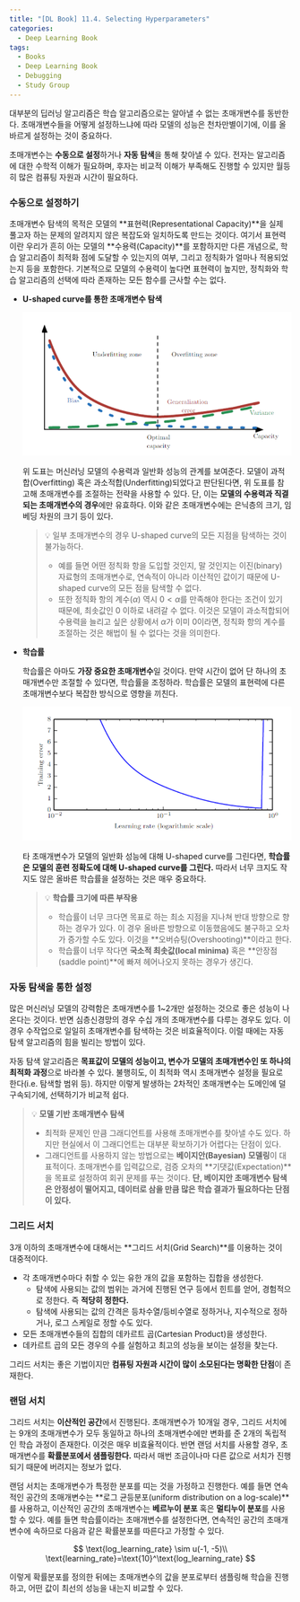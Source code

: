 ```yaml
---
title: "[DL Book] 11.4. Selecting Hyperparameters"
categories:
  - Deep Learning Book
tags:
  - Books
  - Deep Learning Book
  - Debugging
  - Study Group
---
```


대부분의 딥러닝 알고리즘은 학습 알고리즘으로는 알아낼 수 없는 초매개변수를 동반한다. 초매개변수들을 어떻게 설정하느냐에 따라 모델의 성능은 천차만별이기에, 이를 올바르게 설정하는 것이 중요하다.

초매개변수는 **수동으로 설정**하거나 **자동 탐색**을 통해 찾아낼 수 있다. 전자는 알고리즘에 대한 수학적 이해가 필요하며, 후자는 비교적 이해가 부족해도 진행할 수 있지만 월등히 많은 컴퓨팅 자원과 시간이 필요하다.

### 수동으로 설정하기

초매개변수 탐색의 목적은 모델의 **표현력(Representational Capacity)**을 실제 풀고자 하는 문제의 알려지지 않은 복잡도와 일치하도록 만드는 것이다. 여기서 표현력이란 우리가 흔히 아는 모델의 **수용력(Capacity)**를 포함하지만 다른 개념으로, 학습 알고리즘이 최적화 점에 도달할 수 있는지의 여부, 그리고 정칙화가 얼마나 적용되었는지 등을 포함한다. 기본적으로 모델의 수용력이 높다면 표현력이 높지만, 정칙화와 학습 알고리즘의 선택에 따라 존재하는 모든 함수를 근사할 수는 없다.

- **U-shaped curve를 통한 초매개변수 탐색**
    
    <p align="center">
      <img src="/assets/images/dlbook/11/3.png">
    </p>
    
    위 도표는 머신러닝 모델의 수용력과 일반화 성능의 관계를 보여준다. 모델이 과적합(Overfitting) 혹은 과소적합(Underfitting)되었다고 판단된다면, 위 도표를 참고해 초매개변수를 조절하는 전략을 사용할 수 있다. 단, 이는 **모델의 수용력과 직결되는 초매개변수의 경우**에만 유효하다. 이와 같은 초매개변수에는 은닉층의 크기, 임베딩 차원의 크기 등이 있다.
    
    
    > 💡 일부 초매개변수의 경우 U-shaped curve의 모든 지점을 탐색하는 것이 불가능하다.
    > - 예를 들면 어떤 정칙화 항을 도입할 것인지, 말 것인지는 이진(binary) 자료형의 초매개변수로, 연속적이 아니라 이산적인 값이기 때문에 U-shaped curve의 모든 점을 탐색할 수 없다.
    > - 또한 정칙화 항의 계수($\alpha)$ 역시 $0<\alpha$를 만족해야 한다는 조건이 있기 때문에, 최솟값인 0 이하로 내려갈 수 없다. 이것은 모델이 과소적합되어 수용력을 늘리고 싶은 상황에서 $\alpha$가 이미 0이라면, 정칙화 항의 계수를 조절하는 것은 해법이 될 수 없다는 것을 의미한다.
    
- **학습률**
    
    학습률은 아마도 **가장 중요한 초매개변수**일 것이다. 만약 시간이 없어 단 하나의 초매개변수만 조절할 수 있다면, 학습률을 조정하라. 학습률은 모델의 표현력에 다른 초매개변수보다 복잡한 방식으로 영향을 끼친다.
    
    <p align="center">
      <img src="/assets/images/dlbook/11/4.png">
    </p>
    
    타 초매개변수가 모델의 일반화 성능에 대해 U-shaped curve를 그린다면, **학습률은 모델의 훈련 정확도에 대해 U-shaped curve를 그린다.** 따라서 너무 크지도 작지도 않은 올바른 학습률을 설정하는 것은 매우 중요하다. 
    
    > 💡 **학습률 크기에 따른 부작용**
    > - 학습률이 너무 크다면 목표로 하는 최소 지점을 지나쳐 반대 방향으로 향하는 경우가 있다. 이 경우 올바른 방향으로 이동했음에도 불구하고 오차가 증가할 수도 있다. 이것을 **오버슈팅(Overshooting)**이라고 한다.
    > - 학습률이 너무 작다면 **국소적 최솟값(local minima)** 혹은 **안장점(saddle point)**에 빠져 헤어나오지 못하는 경우가 생긴다.
    

### 자동 탐색을 통한 설정

많은 머신러닝 모델의 강력함은 초매개변수를 1~2개만 설정하는 것으로 좋은 성능이 나온다는 것이다. 반면 심층신경망의 경우 수십 개의 초매개변수를 다루는 경우도 있다. 이 경우 수작업으로 일일히 초매개변수를 탐색하는 것은 비효율적이다. 이럴 때에는 자동 탐색 알고리즘의 힘을 빌리는 방법이 있다.

자동 탐색 알고리즘은 **목표값이 모델의 성능이고, 변수가 모델의 초매개변수인 또 하나의 최적화 과정**으로 바라볼 수 있다. 불행히도, 이 최적화 역시 초매개변수 설정을 필요로 한다(i.e. 탐색할 범위 등). 하지만 이렇게 발생하는 2차적인 초매개변수는 도메인에 덜 구속되기에, 선택하기가 비교적 쉽다.


> 💡 **모델 기반 초매개변수 탐색**
> - 최적화 문제인 만큼 그래디언트를 사용해 초매개변수를 찾아낼 수도 있다. 하지만 현실에서 이 그래디언트는 대부분 확보하기가 어렵다는 단점이 있다.
> - 그래디언트를 사용하지 않는 방법으로는 **베이지안(Bayesian)** **모델링**이 대표적이다. 초매개변수를 입력값으로, 검증 오차의 **기댓값(Expectation)**을 목표로 설정하여 회귀 문제를 푸는 것이다. **단, 베이지안 초매개변수 탐색은 안정성이 떨어지고, 데이터로 삼을 만큼 많은 학습 결과가 필요하다는 단점이 있다.**


### 그리드 서치

3개 이하의 초매개변수에 대해서는 **그리드 서치(Grid Search)**를 이용하는 것이 대중적이다. 

- 각 초매개변수마다 취할 수 있는 유한 개의 값을 포함하는 집합을 생성한다.
  - 탐색에 사용되는 값의 범위는 과거에 진행된 연구 등에서 힌트를 얻어, 경험적으로 정한다. 즉 **적당히 정한다.**
  - 탐색에 사용되는 값의 간격은 등차수열/등비수열로 정하거나, 지수적으로 정하거나, 로그 스케일로 정할 수도 있다.
- 모든 초매개변수들의 집합의 데카르트 곱(Cartesian Product)을 생성한다.
- 데카르트 곱의 모든 경우의 수를 실험하고 최고의 성능을 보이는 설정을 찾는다.

그리드 서치는 좋은 기법이지만 **컴퓨팅 자원과 시간이 많이 소모된다는 명확한 단점**이 존재한다.

### 랜덤 서치

그리드 서치는 **이산적인 공간**에서 진행된다. 초매개변수가 10개일 경우, 그리드 서치에는 9개의 초매개변수가 모두 동일하고 하나의 초매개변수에만 변화를 준 2개의 독립적인 학습 과정이 존재한다. 이것은 매우 비효율적이다. 반면 랜덤 서치를 사용할 경우, 초매개변수를 **확률분포에서 샘플링한다.** 따라서 매번 조금이나마 다른 값으로 서치가 진행되기 때문에 버려지는 정보가 없다.

랜덤 서치는 초매개변수가 특정한 분포를 띠는 것을 가정하고 진행한다. 예를 들면 연속적인 공간의 초매개변수는 **로그 균등분포(uniform distribution on a log-scale)**를 사용하고, 이산적인 공간의 초매개변수는 **베르누이 분포** 혹은 **멀티누이 분포**를 사용할 수 있다. 예를 들면 학습률이라는 초매개변수를 설정한다면, 연속적인 공간의 초매개변수에 속하므로 다음과 같은 확률분포를 따른다고 가정할 수 있다.

$$
\text{log_learning_rate} \sim u(-1, -5)\\
\text{learning_rate}=\text{10}^\text{log_learning_rate}
$$

이렇게 확률분포를 정의한 뒤에는 초매개변수의 값을 분포로부터 샘플링해 학습을 진행하고, 어떤 값이 최선의 성능을 내는지 비교할 수 있다.